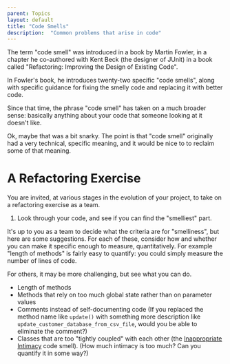 ```yaml
---
parent: Topics
layout: default
title: "Code Smells"
description:  "Common problems that arise in code"
---
```


The term "code smell" was introduced in a book by Martin Fowler, in a chapter he co-authored with Kent Beck (the designer of JUnit) in a book
called "Refactoring: Improving the Design of Existing Code".

In Fowler's book, he introduces twenty-two specific "code smells", along with specific guidance for fixing the smelly code and replacing it
with better code.

Since that time, the phrase "code smell" has taken on a much broader sense: basically anything about your code that someone looking at it doesn't like.

Ok, maybe that was a bit snarky. The point is that "code smell" originally had a very technical, specific meaning, and it would be
nice to to reclaim some of that meaning.

# A Refactoring Exercise

You are invited, at various stages in the evolution of your project, 
to take on a refactoring exercise as a team.

1.  Look through your code, and see if you can find the "smelliest" part.

   It's up to you as a team to decide what the criteria are for "smelliness", but
   here are some suggestions.    For each of these, consider how and whether you can 
   make it specific enough to measure, quantitatively.  For example "length of methods"
   is fairly easy to quantify: you could simply measure the number of lines of code.
   
   For others, it may be more challenging, but see what you can do.
   
   * Length of methods
   * Methods that rely on too much global state rather than on parameter values
   * Comments instead of self-documenting code (If you replaced the method name like `update()` with
       something more description like `update_customer_database_from_csv_file`, would you be able
       to eliminate the comment?)
   * Classes that are too "tightly coupled" with each other (the [Inappropriate Intimacy](http://wiki.c2.com/?InappropriateIntimacy) code smell).  (How much intimacy is too much?  Can you quantify it in some way?)


